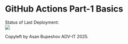 # GitHub Actions Part-1 Basics


Status of Last Deployment:<br>
<img src="https://github.com/basprod/github-actions-part-1-basics/tree/main/.github/workflows/my-basics.yml/My-Github_Actions-Basics/badge.svg?branch=main"><br>


Copyleft by Asan Bupeshov ADV-IT 2025.
